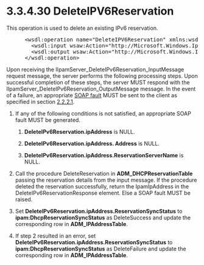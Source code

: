 <html dir="LTR" xmlns:mshelp="http://msdn.microsoft.com/mshelp" xmlns:ddue="http://ddue.schemas.microsoft.com/authoring/2003/5" xmlns:xlink="http://www.w3.org/1999/xlink" xmlns:tool="http://www.microsoft.com/tooltip">
 <body>
 <div id="header">
 <h1 class="heading">3.3.4.30 DeleteIPV6Reservation</h1>
 </div>
 <div id="mainSection">
 <div id="mainBody">
 <div id="allHistory" class="saveHistory"></div>
 <div id="sectionSection0" class="section" name="collapseableSection">
 

<p>This operation is used to delete an existing IPv6
reservation.</p>

<dl>
<dd>
<div><pre> &lt;wsdl:operation name=&quot;DeleteIPV6Reservation&quot; xmlns:wsdl=&quot;http://schemas.xmlsoap.org/wsdl/&quot;&gt;
   &lt;wsdl:input wsaw:Action=&quot;http://Microsoft.Windows.Ipam/IIpamServer/DeleteIPV6Reservation&quot; message=&quot;ipam:IIpamServer_DeleteIPV6Reservation_InputMessage&quot; xmlns:wsaw=&quot;http://www.w3.org/2006/05/addressing/wsdl&quot; /&gt;
   &lt;wsdl:output wsaw:Action=&quot;http://Microsoft.Windows.Ipam/IIpamServer/DeleteIPV6ReservationResponse&quot; message=&quot;ipam:IIpamServer_DeleteIPV6Reservation_OutputMessage&quot; xmlns:wsaw=&quot;http://www.w3.org/2006/05/addressing/wsdl&quot; /&gt;
 &lt;/wsdl:operation&gt;
</pre></div>
</dd></dl>

<p>Upon receiving the
IIpamServer_DeleteIPv6Reservation_InputMessage request message, the server
performs the following processing steps. Upon successful completion of these
steps, the server MUST respond with the
IIpamServer_DeleteIPv6Reservation_OutputMessage message. In the event of a
failure, an appropriate <a href="21b4a631-8f28-420f-822f-c5f879d5046e.md#gt_ec8728a8-1a75-426f-8767-aa1932c7c19f">SOAP
fault</a> MUST be sent to the client as specified in section <a href="a90ad88d-2468-4ac1-bbb9-8f921d15bbc8.md">2.2.2.1</a>.</p>

<ol><li><p><span> </span>If any of the
following conditions is not satisfied, an appropriate SOAP fault MUST be
generated.</p>

<ol><li><p><span> 
</span><b>DeleteIPv6Reservation.ipAddress</b> is NULL.</p>

</li><li><p><span> 
</span><b>DeleteIPv6Reservation.ipAddress. Address</b> is NULL.</p>

</li><li><p><span> 
</span><b>DeleteIPv6Reservation.ipAddress.ReservationServerName</b> is NULL.</p>

</li></ol></li><li><p><span> </span>Call the procedure
DeleteReservation in <b>ADM_DHCPReservationTable</b> passing the reservation
details from the input message. If the procedure deleted the reservation
successfully, return the IpamIpAddress in the DeleteIPv6ReservationResponse
element. Else a SOAP fault MUST be raised.</p>

</li><li><p><span> </span>Set <b>DeleteIPv6Reservation.ipAddress.ReservationSyncStatus</b>
to <b>ipam:DhcpReservationSyncStatus</b> as DeleteSuccess and update the
corresponding row in <b>ADM_IPAddressTable</b>.</p>

</li><li><p><span> </span>If step 2
resulted in an error, set <b>DeleteIPv6Reservation.ipAddress.ReservationSyncStatus</b>
to <b>ipam:DhcpReservationSyncStatus</b> as DeleteFailure and update the
corresponding row in <b>ADM_IPAddressTable</b>.</p>

</li></ol>
 </div>
 </div>
 </div>
 </body>
</html>
